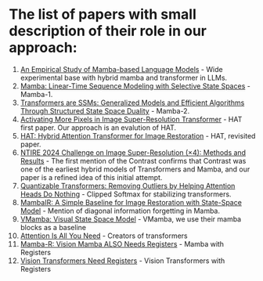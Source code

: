 # The list of papers with small description of their role in our approach:

1. [An Empirical Study of Mamba-based Language Models](https://arxiv.org/abs/2406.07887) - Wide experimental base with hybrid mamba and transformer in LLMs.
1. [Mamba: Linear-Time Sequence Modeling with Selective State Spaces](https://arxiv.org/abs/2312.00752) - Mamba-1.
1. [Transformers are SSMs: Generalized Models and Efficient Algorithms Through Structured State Space Duality](https://arxiv.org/abs/2405.21060) - Mamba-2.
1. [Activating More Pixels in Image Super-Resolution Transformer](https://arxiv.org/abs/2205.04437) - HAT first paper. Our approach is an evalution of HAT.
1. [HAT: Hybrid Attention Transformer for Image Restoration](https://arxiv.org/abs/2309.05239) - HAT, revisited paper.
1. [NTIRE 2024 Challenge on Image Super-Resolution (×4): Methods and Results](https://arxiv.org/abs/2404.09790) - The first mention of the Contrast confirms that Contrast was one of the earliest hybrid models of Transformers and Mamba, and our paper is a refined idea of this initial attempt.
2. [Quantizable Transformers: Removing Outliers by Helping Attention Heads Do Nothing](https://arxiv.org/abs/2306.12929) - Clipped Softmax for stabilizing transformers.
3. [MambaIR: A Simple Baseline for Image Restoration with State-Space Model](https://arxiv.org/abs/2402.15648) - Mention of diagonal information forgetting in Mamba.
4. [VMamba: Visual State Space Model](https://arxiv.org/abs/2401.10166) - VMamba, we use their mamba blocks as a baseline
5. [Attention Is All You Need](https://arxiv.org/abs/1706.03762) - Creators of transformers
6. [Mamba-R: Vision Mamba ALSO Needs Registers](https://arxiv.org/abs/2405.14858) - Mamba with Registers
7. [Vision Transformers Need Registers](https://arxiv.org/abs/2309.16588) - Vision Transformers with Registers
